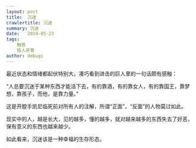 ```yaml
---
layout: post
title:  沉迷
crawlertitle: 沉迷
summary: 沉迷
date:   2019-05-23
tags:
    触感
    拾人牙慧
author: debugi
---
```


最近状态和情绪都起伏特别大，凑巧看到进击的巨人里的一句话颇有感触： 

“人总要沉迷于某种东西才能活下去，有的靠酒，有的靠女人，有的靠国王，靠梦想，靠孩子，而他，是靠力量。”  

这是开膛手凯尼临死前对所有人的注解，所谓“正面”，“反面”的人物莫过如此。  

现实中的人，越是长大，见的越多，懂的越多，就对越来越多的东西失去了好恶，保有意义的东西也越来越少。  

如此看来，沉迷该是一种幸福的生存形态。  